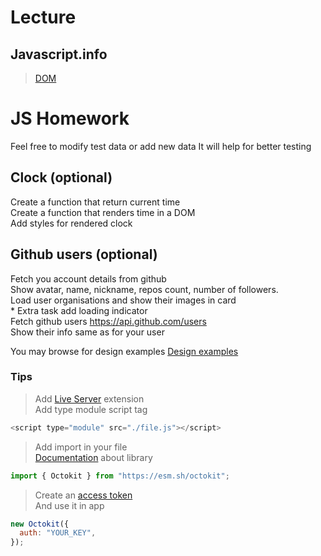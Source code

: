 # Lecture

## Javascript.info

> [DOM](https://uk.javascript.info/modifying-document)

# JS Homework

Feel free to modify test data or add new data
It will help for better testing

## Clock (optional)

Create a function that return current time  
Create a function that renders time in a DOM  
Add styles for rendered clock

## Github users (optional)

Fetch you account details from github  
Show avatar, name, nickname, repos count, number of followers.  
Load user organisations and show their images in card  
\* Extra task add loading indicator  
Fetch github users https://api.github.com/users  
Show their info same as for your user

You may browse for design examples
[Design examples](https://codepen.io/tag/user-card?cursor=ZD0xJm89MCZwPTE=)

### Tips

> Add [Live Server](https://marketplace.visualstudio.com/items?itemName=ritwickdey.LiveServer) extension  
> Add type module script tag

```js script
<script type="module" src="./file.js"></script>
```

> Add import in your file  
> [Documentation](https://github.com/octokit/octokit.js) about library

```js script
import { Octokit } from "https://esm.sh/octokit";
```

> Create an [access token](https://docs.github.com/en/authentication/keeping-your-account-and-data-secure/creating-a-personal-access-token)  
> And use it in app

```js script
new Octokit({
  auth: "YOUR_KEY",
});
```
